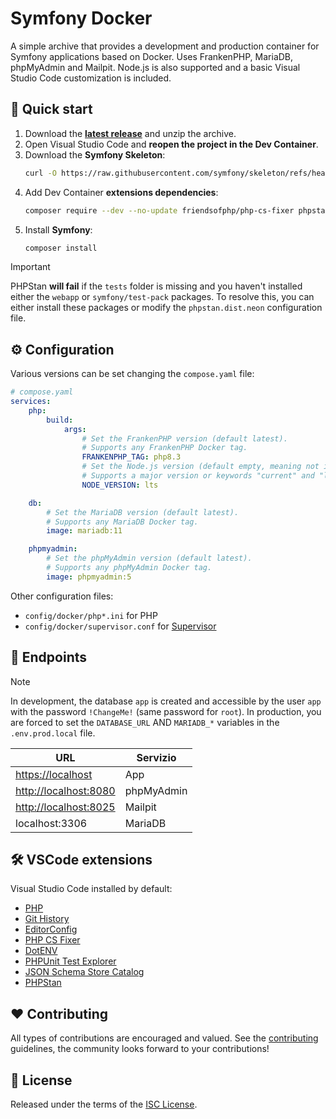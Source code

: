 # Symfony Docker

A simple archive that provides a development and production container for Symfony applications based on Docker. Uses FrankenPHP, MariaDB, phpMyAdmin and Mailpit. Node.js is also supported and a basic Visual Studio Code customization is included.

## 🚀 Quick start

1. Download the [**latest release**](https://github.com/gremo/symfony-docker/releases/download/latest/symfony-docker.zip) and unzip the archive.
2. Open Visual Studio Code and **reopen the project in the Dev Container**.
3. Download the **Symfony Skeleton**:
    ```bash
    curl -O https://raw.githubusercontent.com/symfony/skeleton/refs/heads/7.1/composer.json
    ```
4. Add Dev Container **extensions dependencies**:
    ```bash
    composer require --dev --no-update friendsofphp/php-cs-fixer phpstan/phpstan
    ```
5. Install **Symfony**:
    ```bash
    composer install
    ```

> [!IMPORTANT]
> PHPStan **will fail** if the `tests` folder is missing and you haven't installed either the `webapp` or `symfony/test-pack` packages. To resolve this, you can either install these packages or modify the `phpstan.dist.neon` configuration file.

## ⚙️ Configuration

Various versions can be set changing the `compose.yaml` file:

```yaml
# compose.yaml
services:
    php:
        build:
            args:
                # Set the FrankenPHP version (default latest).
                # Supports any FrankenPHP Docker tag.
                FRANKENPHP_TAG: php8.3
                # Set the Node.js version (default empty, meaning not installed).
                # Supports a major version or keywords "current" and "lts".
                NODE_VERSION: lts

    db:
        # Set the MariaDB version (default latest).
        # Supports any MariaDB Docker tag.
        image: mariadb:11

    phpmyadmin:
        # Set the phpMyAdmin version (default latest).
        # Supports any phpMyAdmin Docker tag.
        image: phpmyadmin:5
```

Other configuration files:

- `config/docker/php*.ini` for PHP
- `config/docker/supervisor.conf` for [Supervisor](http://supervisord.org/)

## 📡 Endpoints

> [!NOTE]
> In development, the database `app` is created and accessible by the user `app` with the password `!ChangeMe!` (same password for `root`). In production, you are forced to set the `DATABASE_URL` AND `MARIADB_*` variables in the `.env.prod.local` file.

| URL                                            | Servizio    |
|------------------------------------------------|-------------|
| [https://localhost](https://localhost)         | App         |
| [http://localhost:8080](http://localhost:8080) | phpMyAdmin  |
| [http://localhost:8025](http://localhost:8025) | Mailpit     |
| localhost:3306                                 | MariaDB     |

## 🛠️ VSCode extensions

Visual Studio Code installed by default:

- [PHP](https://marketplace.visualstudio.com/items?itemName=DEVSENSE.phptools-vscode)
- [Git History](https://marketplace.visualstudio.com/items?itemName=donjayamanne.githistory)
- [EditorConfig](https://marketplace.visualstudio.com/items?itemName=EditorConfig.EditorConfig)
- [PHP CS Fixer](https://marketplace.visualstudio.com/items?itemName=junstyle.php-cs-fixer)
- [DotENV](https://marketplace.visualstudio.com/items?itemName=mikestead.dotenv)
- [PHPUnit Test Explorer](https://marketplace.visualstudio.com/items?itemName=recca0120.vscode-phpunit)
- [JSON Schema Store Catalog](https://marketplace.visualstudio.com/items?itemName=remcohaszing.schemastore)
- [PHPStan](https://marketplace.visualstudio.com/items?itemName=swordev.phpstan)

## ❤️ Contributing

All types of contributions are encouraged and valued. See the [contributing](.github/CONTRIBUTING.md) guidelines, the community looks forward to your contributions!

## 📘 License

Released under the terms of the [ISC License](LICENSE).
